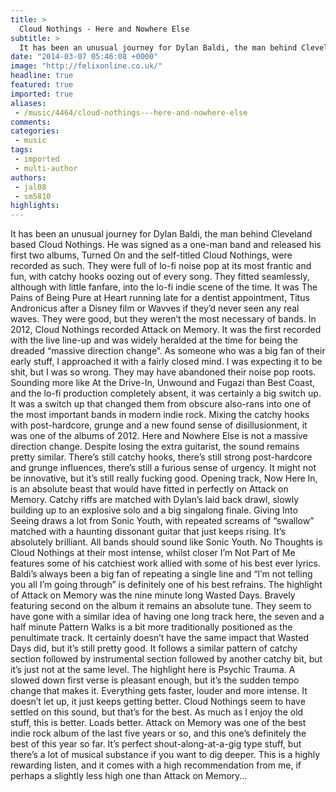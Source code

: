 ```yaml
---
title: >
  Cloud Nothings - Here and Nowhere Else
subtitle: >
  It has been an unusual journey for Dylan Baldi, the man behind Cleveland based Cloud Nothings. He was signed as a one-man band and released his first two albums, Turned On and the self-titled Cloud Nothings, were recorded as such.
date: "2014-03-07 05:46:08 +0000"
image: "http://felixonline.co.uk/"
headline: true
featured: true
imported: true
aliases:
 - /music/4464/cloud-nothings---here-and-nowhere-else
comments:
categories:
 - music
tags:
 - imported
 - multi-author
authors:
 - jal08
 - sm5810
highlights:
---
```


It has been an unusual journey for Dylan Baldi, the man behind Cleveland based Cloud Nothings. He was signed as a one-man band and released his first two albums, Turned On and the self-titled Cloud Nothings, were recorded as such. They were full of lo-fi noise pop at its most frantic and fun, with catchy hooks oozing out of every song. They fitted seamlessly, although with little fanfare, into the lo-fi indie scene of the time. It was The Pains of Being Pure at Heart running late for a dentist appointment, Titus Andronicus after a Disney film or Wavves if they’d never seen any real waves. They were good, but they weren’t the most necessary of bands.
In 2012, Cloud Nothings recorded Attack on Memory. It was the first recorded with the live line-up and was widely heralded at the time for being the dreaded “massive direction change”. As someone who was a big fan of their early stuff, I approached it with a fairly closed mind. I was expecting it to be shit, but I was so wrong. They may have abandoned their noise pop roots. Sounding more like At the Drive-In, Unwound and Fugazi than Best Coast, and the lo-fi production completely absent, it was certainly a big switch up. It was a switch up that changed them from obscure also-rans into one of the most important bands in modern indie rock. Mixing the catchy hooks with post-hardcore, grunge and a new found sense of disillusionment, it was one of the albums of 2012.
Here and Nowhere Else is not a massive direction change. Despite losing the extra guitarist, the sound remains pretty similar. There’s still catchy hooks, there’s still strong post-hardcore and grunge influences, there’s still a furious sense of urgency. It might not be innovative, but it’s still really fucking good.
Opening track, Now Here In, is an absolute beast that would have fitted in perfectly on Attack on Memory. Catchy riffs are matched with Dylan’s laid back drawl, slowly building up to an explosive solo and a big singalong finale. Giving Into Seeing draws a lot from Sonic Youth, with repeated screams of “swallow” matched with a haunting dissonant guitar that just keeps rising. It’s absolutely brilliant. All bands should sound like Sonic Youth. No Thoughts is Cloud Nothings at their most intense, whilst closer I’m Not Part of Me features some of his catchiest work allied with some of his best ever lyrics. Baldi’s always been a big fan of repeating a single line and “I’m not telling you all I’m going through” is definitely one of his best refrains.
The highlight of Attack on Memory was the nine minute long Wasted Days. Bravely featuring second on the album it remains an absolute tune. They seem to have gone with a similar idea of having one long track here, the seven and a half minute Pattern Walks is a bit more traditionally positioned as the penultimate track. It certainly doesn’t have the same impact that Wasted Days did, but it’s still pretty good. It follows a similar pattern of catchy section followed by instrumental section followed by another catchy bit, but it’s just not at the same level.
The highlight here is Psychic Trauma. A slowed down first verse is pleasant enough, but it’s the sudden tempo change that makes it. Everything gets faster, louder and more intense. It doesn’t let up, it just keeps getting better.
Cloud Nothings seem to have settled on this sound, but that’s for the best. As much as I enjoy the old stuff, this is better. Loads better. Attack on Memory was one of the best indie rock album of the last five years or so, and this one’s definitely the best of this year so far. It’s perfect shout-along-at-a-gig type stuff, but there’s a lot of musical substance if you want to dig deeper. This is a highly rewarding listen, and it comes with a high recommendation from me, if perhaps a slightly less high one than Attack on Memory...
